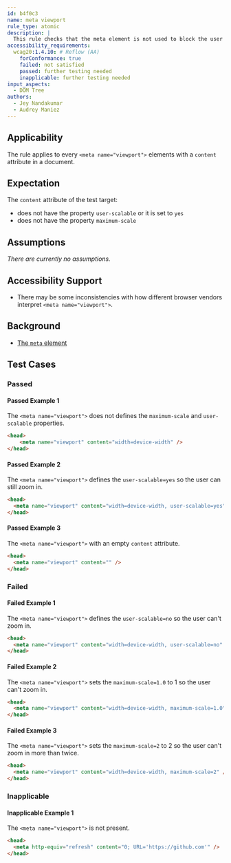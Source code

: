 ```yaml
---
id: b4f0c3
name: meta viewport
rule_type: atomic
description: |
  This rule checks that the meta element is not used to block the user agent ability to zoom 
accessibility_requirements:
  wcag20:1.4.10: # Reflow (AA)
    forConformance: true
    failed: not satisfied
    passed: further testing needed
    inapplicable: further testing needed
input_aspects:
  - DOM Tree
authors:
  - Jey Nandakumar
  - Audrey Maniez
---
```


## Applicability

The rule applies to every `<meta name="viewport">` elements with a `content` attribute in a document.

## Expectation

The `content` attribute of the test target: 
- does not have the property `user-scalable` or it is set to `yes`
- does not have the property `maximum-scale` 

## Assumptions

_There are currently no assumptions._

## Accessibility Support

- There may be some inconsistencies with how different browser vendors interpret `<meta name="viewport">`.

## Background

- [The `meta` element](https://www.w3.org/TR/html52/document-metadata.html#the-meta-element)

## Test Cases

### Passed

#### Passed Example 1

The `<meta name="viewport">` does not defines the `maximum-scale` and `user-scalable` properties.

````html
<head>
	<meta name="viewport" content="width=device-width" />
</head>
````

#### Passed Example 2

The `<meta name="viewport">` defines the `user-scalable=yes` so the user can still zoom in.

````html
<head>
  <meta name="viewport" content="width=device-width, user-scalable=yes" />
</head>
````

#### Passed Example 3

The `<meta name="viewport">` with an empty `content` attribute.

````html
<head>
  <meta name="viewport" content="" />
</head>
````

### Failed

#### Failed Example 1

The `<meta name="viewport">` defines the `user-scalable=no` so the user can't zoom in.

````html
<head>
  <meta name="viewport" content="width=device-width, user-scalable=no" />
</head>
````

#### Failed Example 2

The `<meta name="viewport">` sets the `maximum-scale=1.0` to 1 so the user can't zoom in.

````html
<head>
  <meta name="viewport" content="width=device-width, maximum-scale=1.0" />
</head>
````

#### Failed Example 3

The `<meta name="viewport">` sets the `maximum-scale=2` to 2 so the user can't zoom in more than twice.

````html
<head>
  <meta name="viewport" content="width=device-width, maximum-scale=2" />
</head>
````

### Inapplicable

#### Inapplicable Example 1

The `<meta name="viewport">` is not present.

````html
<head>
  <meta http-equiv="refresh" content="0; URL='https://github.com'" />
</head>
````